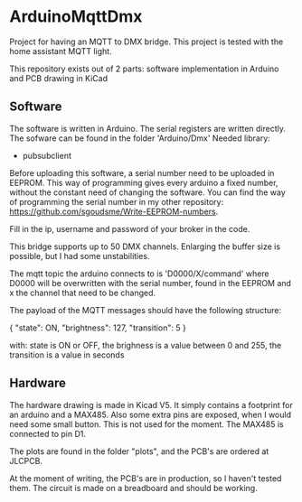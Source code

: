 # ArduinoMqttDmx

Project for having an MQTT to DMX bridge.
This project is tested with the home assistant MQTT light.

This repository exists out of 2 parts: software implementation in Arduino and PCB drawing in KiCad

## Software
The software is written in Arduino. The serial registers are written directly.
The sofware can be found in the folder 'Arduino/Dmx'
Needed library:
 - pubsubclient

Before uploading this software, a serial number need to be uploaded in EEPROM. This way of programming gives every arduino a fixed number, without the constant need of changing the software. You can find the way of programming the serial number in my other repository: https://github.com/sgoudsme/Write-EEPROM-numbers.

Fill in the ip, username and password of your broker in the code. 

This bridge supports up to 50 DMX channels. Enlarging the buffer size is possible, but I had some unstabilities. 

The mqtt topic the arduino connects to is 'D0000/X/command' where D0000 will be overwritten with the serial number, found in the EEPROM and x the channel that need to be changed.

The payload of the MQTT messages should have the following structure:

{
  "state": ON,
  "brightness": 127,
  "transition": 5
}

with:
  state is ON or OFF,
  the brighness is a value between 0 and 255, 
  the transition is a value in seconds

## Hardware
The hardware drawing is made in Kicad V5. It simply contains a footprint for an arduino and a MAX485. Also some extra pins are exposed, when I would need some small button. This is not used for the moment. 
The MAX485 is connected to pin D1. 

The plots are found in the folder "plots", and the PCB's are ordered at JLCPCB. 

At the moment of writing, the PCB's are in production, so I haven't tested them. The circuit is made on a breadboard and should be working.
